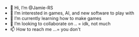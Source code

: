 - 👋 Hi, I’m @Jamie-RS
- 👀 I’m interested in games, AI, and new software to play with
- 🌱 I’m currently learning how to make games
- 💞️ I’m looking to collaborate on .. = idk, not much
- 📫 How to reach me ...= you don't

<!---
Jamie-RS/Jamie-RS is a ✨ special ✨ repository because its `README.md` (this file) appears on your GitHub profile.
You can click the Preview link to take a look at your changes.
--->
